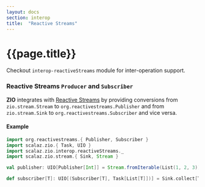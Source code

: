 ```yaml
---
layout: docs
section: interop
title:  "Reactive Streams"
---
```


# {{page.title}}

Checkout `interop-reactiveStreams` module for inter-operation support.

### Reactive Streams `Producer` and `Subscriber`

**ZIO** integrates with [Reactive Streams](http://reactivestreams.org) by providing conversions from `zio.stream.Stream` to `org.reactivestreams.Publisher`
and from `zio.stream.Sink` to `org.reactivestreams.Subscriber` and vice versa.

#### Example

```scala
import org.reactivestreams.{ Publisher, Subscriber }
import scalaz.zio.{ Task, UIO }
import scalaz.zio.interop.reactiveStreams._
import scalaz.zio.stream.{ Sink, Stream }

val publisher: UIO[Publisher[Int]] = Stream.fromIterable(List(1, 2, 3)).toPublisher

def subscriber[T]: UIO[(Subscriber[T], Task[List[T]])] = Sink.collect[T].toSubscriber()
```

